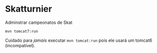 # Skatturnier

Adminstrar campeonatos de Skat 
```
mvn tomcat7:run
```

Cuidado para *jamais* executar `mvn tomcat:run` pois ele usará um tomcat6 (incompatível).
